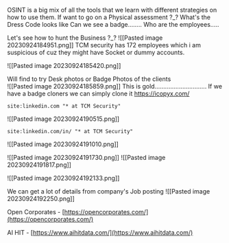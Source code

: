 OSINT is a big mix of all the tools that we learn with different strategies on how to use them.
If want to go on a Physical assessment ?_?
What's the Dress Code looks like
Can we see a badge........
Who are the employees.....

Let's see how to hunt the Business ?_?
![[Pasted image 20230924184951.png]]
TCM security has 172 employees which i am suspicious of cuz they might have Socket or dummy accounts. 

![[Pasted image 20230924185420.png]]

Will find to try Desk photos or Badge Photos of the clients  
![[Pasted image 20230924185859.png]]
This is gold..............................
If we have a badge cloners we can simply clone it
https://icopyx.com/


```
site:linkedin.com "* at TCM Security"
```
![[Pasted image 20230924190515.png]]

```
site:linkedin.com/in/ "* at TCM Security"
```
![[Pasted image 20230924191010.png]]


![[Pasted image 20230924191730.png]]
![[Pasted image 20230924191817.png]]


![[Pasted image 20230924192133.png]]

We can get a lot of details from company's Job posting 
![[Pasted image 20230924192250.png]]

Open Corporates - [https://opencorporates.com/](https://opencorporates.com/)

AI HIT - [https://www.aihitdata.com/](https://www.aihitdata.com/)

